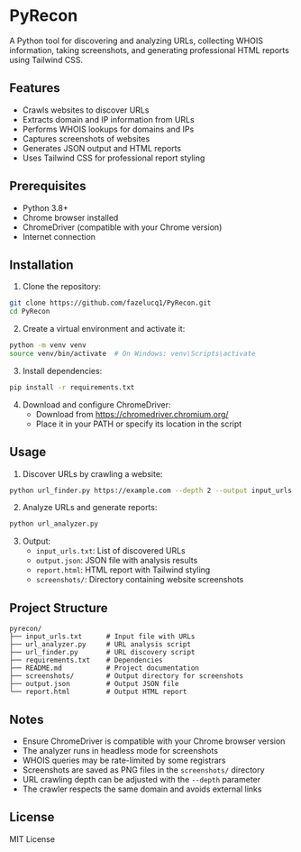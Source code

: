 # PyRecon

A Python tool for discovering and analyzing URLs, collecting WHOIS information, taking screenshots, and generating professional HTML reports using Tailwind CSS.

## Features
- Crawls websites to discover URLs
- Extracts domain and IP information from URLs
- Performs WHOIS lookups for domains and IPs
- Captures screenshots of websites
- Generates JSON output and HTML reports
- Uses Tailwind CSS for professional report styling

## Prerequisites
- Python 3.8+
- Chrome browser installed
- ChromeDriver (compatible with your Chrome version)
- Internet connection

## Installation
1. Clone the repository:
```bash
git clone https://github.com/fazelucq1/PyRecon.git
cd PyRecon
```
2. Create a virtual environment and activate it:
```bash
python -m venv venv
source venv/bin/activate  # On Windows: venv\Scripts\activate
```
3. Install dependencies:
```bash
pip install -r requirements.txt
```
4. Download and configure ChromeDriver:
   - Download from https://chromedriver.chromium.org/
   - Place it in your PATH or specify its location in the script

## Usage
1. Discover URLs by crawling a website:
```bash
python url_finder.py https://example.com --depth 2 --output input_urls.txt
```
2. Analyze URLs and generate reports:
```bash
python url_analyzer.py
```
3. Output:
   - `input_urls.txt`: List of discovered URLs
   - `output.json`: JSON file with analysis results
   - `report.html`: HTML report with Tailwind styling
   - `screenshots/`: Directory containing website screenshots

## Project Structure
```
pyrecon/
├── input_urls.txt      # Input file with URLs
├── url_analyzer.py     # URL analysis script
├── url_finder.py       # URL discovery script
├── requirements.txt    # Dependencies
├── README.md           # Project documentation
├── screenshots/        # Output directory for screenshots
├── output.json         # Output JSON file
└── report.html         # Output HTML report
```

## Notes
- Ensure ChromeDriver is compatible with your Chrome browser version
- The analyzer runs in headless mode for screenshots
- WHOIS queries may be rate-limited by some registrars
- Screenshots are saved as PNG files in the `screenshots/` directory
- URL crawling depth can be adjusted with the `--depth` parameter
- The crawler respects the same domain and avoids external links

## License
MIT License
